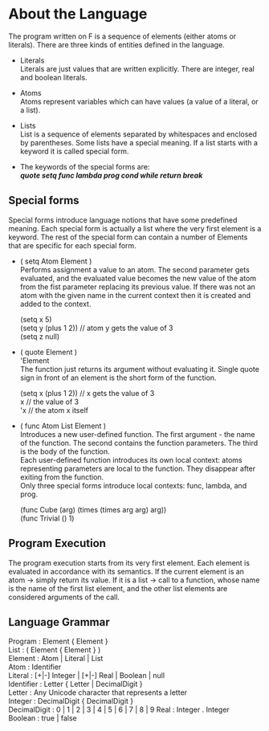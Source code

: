 # About the Language

The program written on F is a sequence of elements (either atoms or literals).
There are three kinds of entities defined in the language.

* Literals <br />
  Literals are just values that are written explicitly. There are integer, real and boolean literals. 

* Atoms <br />
  Atoms represent variables which can have values (a value of a literal, or a list). 

* Lists <br />
  List is a sequence of elements separated by whitespaces and enclosed by parentheses. Some lists have a special meaning. If a list starts with a keyword it is called special form.

* The keywords of the special forms are: <br />
  **_quote   setq   func   lambda   prog   cond   while   return  break_**

## Special forms

Special forms introduce language notions that have some predefined meaning. Each special form is actually a list where the very first element is a keyword. The rest of the special form can contain a number of Elements that are specific for each special form.

* ( setq Atom Element ) <br />
  Performs assignment a value to an atom. The second parameter gets evaluated, and the evaluated value becomes the new value of the atom from the fist parameter replacing its previous value. If there was not an atom with the given name in the current context then it is created and added to the context. 

  (setq x 5) <br />
  (setq y (plus 1 2)) // atom y gets the value of 3 <br />
  (setq z null)

* ( quote Element ) <br />
  'Element <br />
  The function just returns its argument without evaluating it. Single quote sign in front of an element is the short form of the function.

  (setq x (plus 1 2)) // x gets the value of 3 <br />
  x // the value of 3 <br />
  'x // the atom x itself 
  
* ( func Atom List Element ) <br />
  Introduces a new user-defined function. The first argument - the name of the function. The second contains the function parameters. The third is the body of the function. <br />
  Each user-defined function introduces its own local context: atoms representing parameters are local to the function. They disappear after exiting from the function. <br />
  Only three special forms introduce local contexts: func, lambda, and prog.

  (func Cube (arg) (times (times arg arg) arg)) <br />
  (func Trivial () 1) <br />

## Program Execution

The program execution starts from its very first element. Each element is evaluated in accordance with its semantics. If the current element is an atom -> simply return its value. If it is a list -> call to a function, whose name is the name of the first list element, and the other list elements are considered arguments of the call.

## Language Grammar

Program : Element { Element } <br />
List : ( Element { Element } ) <br />
Element : Atom | Literal | List <br />
Atom : Identifier <br />
Literal : [+|-] Integer | [+|-] Real | Boolean | null <br />
Identifier : Letter { Letter | DecimalDigit } <br />
Letter : Any Unicode character that represents a letter <br />
Integer : DecimalDigit { DecimalDigit } <br />
DecimalDigit : 0 | 1 | 2 | 3 | 4 | 5 | 6 | 7 | 8 | 9 Real : Integer . Integer <br />
Boolean : true | false 
